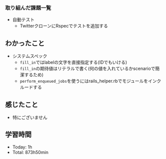 ### 取り組んだ課題一覧
- 自動テスト
  - TwitterクローンにRspecでテストを追加する
## わかったこと
- システムスペック
  - `fill_in`ではlabelの文字を直接指定する(IDでもいける)
  - `fill_in`の期待値はリテラルで書く(何の値を入れているかscenarioで簡潔するため)
  - `perform_enqueued_jobs`を使うにはrails_helper.rbでモジュールをインクルードする
## 感じたこと
- 特にございません
## 学習時間
- Today: 1h
- Total: 873h50min